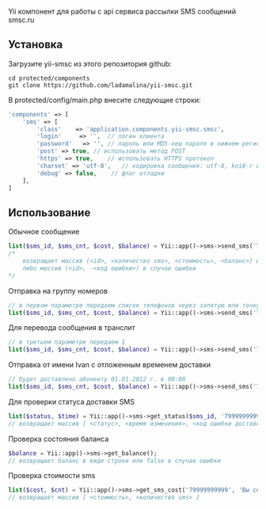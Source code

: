 Yii компонент для работы с api сервиса рассылки SMS сообщений smsc.ru

## Установка

Загрузите yii-smsc из этого репозитория github:

    cd protected/components
    git clone https://github.com/ladamalina/yii-smsc.git

В protected/config/main.php внесите следующие строки:

```php
'components' => [
    'sms' => [
        'class'    => 'application.components.yii-smsc.smsc',
        'login'     => '',  // логин клиента
        'password'   => '', // пароль или MD5-хеш пароля в нижнем регистре
        'post' => true, // использовать метод POST
        'https' => true,    // использовать HTTPS протокол
        'charset' => 'utf-8',   // кодировка сообщения: utf-8, koi8-r или windows-1251 (по умолчанию)
        'debug' => false,    // флаг отладки
    ],
]
```

## Использование

Обычное сообщение

```php
list($sms_id, $sms_cnt, $cost, $balance) = Yii::app()->sms->send_sms('79999999999', 'Ваш код для получения скидки');
/*
    возвращает массив (<id>, <количество sms>, <стоимость>, <баланс>) в случае успешной отправки
    либо массив (<id>, -<код ошибки>) в случае ошибки
*/
```

Отправка на группу номеров

```php
// в первом параметре передаем список телефонов через запятую или точку с запятой
list($sms_id, $sms_cnt, $cost, $balance) = Yii::app()->sms->send_sms('79999999999,79999999990', 'Ваш код для получения скидки');
```

Для перевода сообщения в транслит

```php
// в третьем параметре передаем 1
list($sms_id, $sms_cnt, $cost, $balance) = Yii::app()->sms->send_sms('79999999999', 'Вы сегодня неотразимы', 1);
```

Отправка от имени Ivan с отложенным временем доставки

```php
// будет доставлено абоненту 01.01.2012 г. в 00:00
list($sms_id, $sms_cnt, $cost, $balance) = Yii::app()->sms->send_sms('79999999999', 'Вы сегодня неотразимы, 0, '0101120000', 0, 0, 'Ivan');
```

Для проверки статуса доставки SMS
```php
list($status, $time) = Yii::app()->sms->get_status($sms_id, '79999999999');
// возвращает массив [ <статус>, <время изменения>, <код ошибки доставки> ]
```

Проверка состояния баланса
```php
$balance = Yii::app()->sms->get_balance();
// возвращает баланс в виде строки или false в случае ошибки
```

Проверка стоимости sms
```php
list($cost, $cnt) = Yii::app()->sms->get_sms_cost('79999999999', 'Вы сегодня неотразимы');
// возвращает массив [ <стоимость>, <количество sms> ]
```
